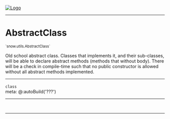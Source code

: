 
[![Logo](../../../images/logo.png)](../../../api/index.html)

---



<h1>AbstractClass</h1>
<small>`snow.utils.AbstractClass`</small>

Old school abstract class.
	Classes that implements it, and their sub-classes, will be able to declare abstract methods (methods that without body).
	There will be a check in compile-time such that no public constructor is allowed without all abstract methods implemented.

---

`class`
<span class="meta">
<br/>meta: @:autoBuild(&#x27;???&#x27;)
</span>


---

&nbsp;
&nbsp;









---

&nbsp;
&nbsp;
&nbsp;
&nbsp;